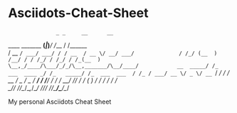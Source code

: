 # Asciidots-Cheat-Sheet

                   _ _     __      __                   
  ____ _______  __(_|_)___/ /___  / /______             
 / __ `/ ___/ ___/ / / __  / __ \/ __/ ___/             
/ /_/ (__  ) /__/ / / /_/ / /_/ / /_(__  )              
\__,_/____/\___/_/_/\__,_______/\__/____/            __ 
  _____/ /_  ___  ____ _/ /_   _____/ /_  ___  ___  / /_
 / ___/ __ \/ _ \/ __ `/ __/  / ___/ __ \/ _ \/ _ \/ __/
/ /__/ / / /  __/ /_/ / /_   (__  ) / / /  __/  __/ /_  
\___/_/ /_/\___/\__,_/\__/  /____/_/ /_/\___/\___/\__/ 

My personal Asciidots Cheat Sheet
